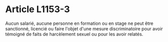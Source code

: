 # Article L1153-3

Aucun salarié, aucune personne en formation ou en stage ne peut être sanctionné, licencié ou faire l'objet d'une mesure discriminatoire pour avoir témoigné de faits de harcèlement sexuel ou pour les avoir relatés.